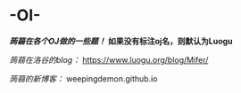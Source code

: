 # -OI-

***蒟蒻在各个OJ做的一些题！***
**如果没有标注oj名，则默认为Luogu**

*蒟蒻在洛谷的blog：*
https://www.luogu.org/blog/Mifer/

*蒟蒻的新博客：*
weepingdemon.github.io

